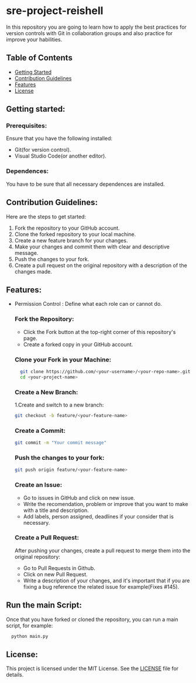 # sre-project-reishell

In this repository you are going to learn how to apply the best practices for version controls with Git in collaboration groups and also practice for improve your habilities.

## Table of Contents
  - [Getting Started](#getting-started)
  - [Contribution Guidelines](#contribution-guidelines)
  - [Features](#features)
  - [License](#license)


## Getting started:

  ### Prerequisites:
  Ensure that you have the following installed:

  * Git(for version control).
  * Visual Studio Code(or another editor).

  ### Dependences:
  You have to be sure that all necessary dependences are installed. 

## Contribution Guidelines:

Here are the steps to get started:
1. Fork the repository to your GitHub account.
2. Clone the forked repository to your local machine.
4. Create a new feature branch for your changes.
6. Make your changes and commit them with clear and descriptive message.
9. Push the changes to your fork.
11. Create a pull request on the original repository with a description of the changes made.

## Features:

* Permission Control : Define what each role can or cannot do.
  
  ### Fork the Repository:

  * Click the Fork button at the top-right corner of this repository's page.
  * Create a forked copy in your GitHub account.

  ### Clone your Fork in your Machine:

  ```bash
    git clone https://github.com/<your-username>/<your-repo-name>.git
    cd <your-project-name>
  ```
  ### Create a New Branch:
  1.Create and switch to a new branch:

   ```bash
   git checkout -b feature/<your-feature-name>
   ```
  ### Create a Commit:

   ```bash
   git commit -m "Your commit message"
   ```

  ### Push the changes to your fork:

   ```bash
   git push origin feature/<your-feature-name>
   ```

  ### Create an Issue:
  * Go to issues in GitHub and click on new issue.
  * Write the recomendation, problem or improve that you want to make with a title and description.
  * Add labels, person assigned, deadlines if your consider that is necessary.

  ### Create a Pull Request:
  After pushing your changes, create a pull request to merge them into the original repository:
  * Go to Pull Requests in Github.
  * Click on new Pull Request.
  * Write a description of your changes, and it's important that if you are fixing a bug reference the related issue for example(Fixes #145).

## Run the main Script:
Once that you have forked or cloned the repository, you can run a main script, for example:
   ```bash
     python main.py
   ```

## License:

This project is licensed under the MIT License. See the [LICENSE](LICENSE) file for details.
